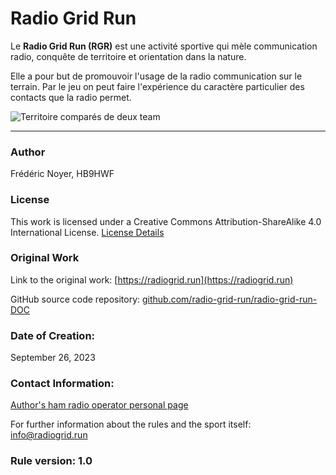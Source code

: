 # Radio Grid Run

Le **Radio Grid Run (RGR)** est une activité sportive qui mèle communication radio, conquête de territoire et orientation dans la nature.

Elle a pour but de promouvoir l'usage de la radio communication sur le terrain. Par le jeu on peut faire l'expérience du caractère particulier des contacts que la radio permet.

![Territoire comparés de deux team](images/6da722d2_ill_result_round.png)


---

### Author
Frédéric Noyer, HB9HWF

### License
This work is licensed under a Creative Commons Attribution-ShareAlike 4.0 International License.
[License Details](https://creativecommons.org/licenses/by-sa/4.0/)

### Original Work
Link to the original work: [https://radiogrid.run](https://radiogrid.run)

GitHub source code repository: [github.com/radio-grid-run/radio-grid-run-DOC](https://github.com/radio-grid-run/radio-grid-run-DOC)


### Date of Creation:
September 26, 2023

### Contact Information:
[Author's ham radio operator personal page](https://www.qrz.com/db/hb9hwf)

For further information about the rules and the sport itself: [info@radiogrid.run](mailto://info@radiogrid.run)

### Rule version: 1.0